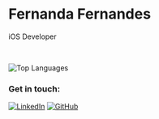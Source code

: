 # Fernanda Fernandes
 iOS Developer

<br>

![Top Languages](https://github-readme-stats.vercel.app/api/top-langs/?username=FernandesFernanda&title_color=eac006&text_color=FFF&border_radius=3&border_color=eac006&icon_color=eac006&bg_color=05070e)

### Get in touch: 
[![LinkedIn](https://img.shields.io/badge/LinkedIn-0077B5?style=for-the-badge&logo=linkedin&logoColor=white)](https://www.linkedin.com/in/fernandalfernandes/)
[![GitHub](https://img.shields.io/badge/GitHub-100000?style=for-the-badge&logo=github&logoColor=white)](https://github.com/FernandesFernanda)
